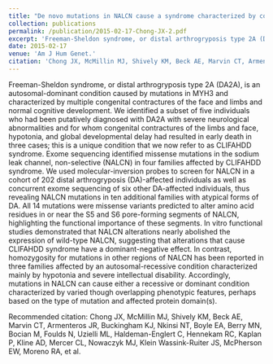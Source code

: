 ```yaml
---
title: "De novo mutations in NALCN cause a syndrome characterized by congenital contractures of the limbs and face, hypotonia, and developmental delay"
collection: publications
permalink: /publication/2015-02-17-Chong-JX-2.pdf
excerpt: 'Freeman-Sheldon syndrome, or distal arthrogryposis type 2A (DA2A), is an autosomal-dominant condition caused by mutations in MYH3 and characterized by multiple congenital contractures of the face and limbs and normal cognitive development. We identified a subset of five individuals who had been putatively diagnosed with DA2A with severe neurological abnormalities and for whom congenital contractures of the limbs and face, hypotonia, and global developmental delay had resulted in early death in three cases; this is a unique condition that we now refer to as CLIFAHDD syndrome. Exome sequencing identified missense mutations in the sodium leak channel, non-selective (NALCN) in four families affected by CLIFAHDD syndrome. We used molecular-inversion probes to screen for NALCN in a cohort of 202 distal arthrogryposis (DA)-affected individuals as well as concurrent exome sequencing of six other DA-affected individuals, thus revealing NALCN mutations in ten additional families with atypical forms of DA. All 14 mutations were missense variants predicted to alter amino acid residues in or near the S5 and S6 pore-forming segments of NALCN, highlighting the functional importance of these segments. In vitro functional studies demonstrated that NALCN alterations nearly abolished the expression of wild-type NALCN, suggesting that alterations that cause CLIFAHDD syndrome have a dominant-negative effect. In contrast, homozygosity for mutations in other regions of NALCN has been reported in three families affected by an autosomal-recessive condition characterized mainly by hypotonia and severe intellectual disability. Accordingly, mutations in NALCN can cause either a recessive or dominant condition characterized by varied though overlapping phenotypic features, perhaps based on the type of mutation and affected protein domain(s).'
date: 2015-02-17
venue: 'Am J Hum Genet.'
citation: 'Chong JX, McMillin MJ, Shively KM, Beck AE, Marvin CT, Armenteros JR, Buckingham KJ, Nkinsi NT, Boyle EA, Berry MN, Bocian M, Foulds N, Uzielli ML, Haldeman-Englert C, Hennekam RC, Kaplan P, Kline AD, Mercer CL, Nowaczyk MJ, Klein Wassink-Ruiter JS, McPherson EW, Moreno RA, et al. Chong-JX-2'
---
```

Freeman-Sheldon syndrome, or distal arthrogryposis type 2A (DA2A), is an autosomal-dominant condition caused by mutations in MYH3 and characterized by multiple congenital contractures of the face and limbs and normal cognitive development. We identified a subset of five individuals who had been putatively diagnosed with DA2A with severe neurological abnormalities and for whom congenital contractures of the limbs and face, hypotonia, and global developmental delay had resulted in early death in three cases; this is a unique condition that we now refer to as CLIFAHDD syndrome. Exome sequencing identified missense mutations in the sodium leak channel, non-selective (NALCN) in four families affected by CLIFAHDD syndrome. We used molecular-inversion probes to screen for NALCN in a cohort of 202 distal arthrogryposis (DA)-affected individuals as well as concurrent exome sequencing of six other DA-affected individuals, thus revealing NALCN mutations in ten additional families with atypical forms of DA. All 14 mutations were missense variants predicted to alter amino acid residues in or near the S5 and S6 pore-forming segments of NALCN, highlighting the functional importance of these segments. In vitro functional studies demonstrated that NALCN alterations nearly abolished the expression of wild-type NALCN, suggesting that alterations that cause CLIFAHDD syndrome have a dominant-negative effect. In contrast, homozygosity for mutations in other regions of NALCN has been reported in three families affected by an autosomal-recessive condition characterized mainly by hypotonia and severe intellectual disability. Accordingly, mutations in NALCN can cause either a recessive or dominant condition characterized by varied though overlapping phenotypic features, perhaps based on the type of mutation and affected protein domain(s).

Recommended citation: Chong JX, McMillin MJ, Shively KM, Beck AE, Marvin CT, Armenteros JR, Buckingham KJ, Nkinsi NT, Boyle EA, Berry MN, Bocian M, Foulds N, Uzielli ML, Haldeman-Englert C, Hennekam RC, Kaplan P, Kline AD, Mercer CL, Nowaczyk MJ, Klein Wassink-Ruiter JS, McPherson EW, Moreno RA, et al.

